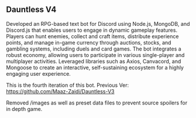 ## Dauntless V4

Developed an RPG-based text bot for Discord using Node.js, MongoDB, and Discord.js that enables users to engage in dynamic gameplay features. Players can hunt enemies, collect and craft items, distribute experience points, and manage in-game currency through auctions, stocks, and gambling systems, including duels and card games. The bot integrates a robust economy, allowing users to participate in various single-player and multiplayer activities. Leveraged libraries such as Axios, Canvacord, and Mongoose to create an interactive, self-sustaining ecosystem for a highly engaging user experience.

This is the fourth iteration of this bot. 
Previous Ver: https://github.com/Maaz-Zaidi/Dauntless-V3

Removed /images as well as preset data files to prevent source spoilers for in depth game. 
